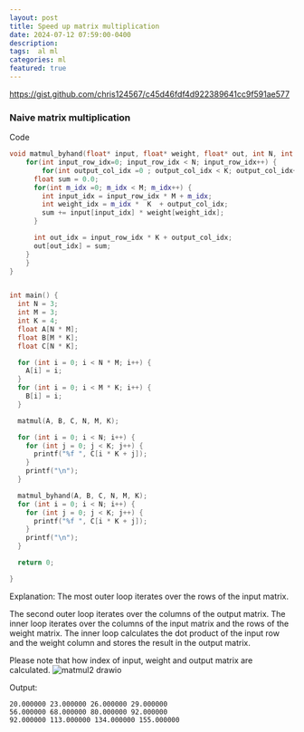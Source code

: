 ```yaml
---
layout: post
title: Speed up matrix multiplication   
date: 2024-07-12 07:59:00-0400
description:  
tags:  al ml 
categories: ml
featured: true
---
```




https://gist.github.com/chris124567/c45d46fdf4d922389641cc9f591ae577

### Naive matrix multiplication 

Code 
```cpp
void matmul_byhand(float* input, float* weight, float* out, int N, int M, int K) {
	for(int input_row_idx=0; input_row_idx < N; input_row_idx++) {
		for(int output_col_idx =0 ; output_col_idx < K; output_col_idx++) {
      float sum = 0.0;
      for(int m_idx =0; m_idx < M; m_idx++) {
        int input_idx = input_row_idx * M + m_idx;
        int weight_idx = m_idx *  K  + output_col_idx;
        sum += input[input_idx] * weight[weight_idx];
      }

      int out_idx = input_row_idx * K + output_col_idx;
      out[out_idx] = sum;
    }
	}
}


int main() {
  int N = 3;
  int M = 3;
  int K = 4;
  float A[N * M];
  float B[M * K];
  float C[N * K];

  for (int i = 0; i < N * M; i++) {
    A[i] = i;
  }
  for (int i = 0; i < M * K; i++) {
    B[i] = i;
  }

  matmul(A, B, C, N, M, K);

  for (int i = 0; i < N; i++) {
    for (int j = 0; j < K; j++) {
      printf("%f ", C[i * K + j]);
    }
    printf("\n");
  }

  matmul_byhand(A, B, C, N, M, K);
  for (int i = 0; i < N; i++) {
    for (int j = 0; j < K; j++) {
      printf("%f ", C[i * K + j]);
    }
    printf("\n");
  }

  return 0;

}
```

Explanation:
The most outer loop iterates over the rows of the input matrix. 

The second outer loop iterates over the columns of the output matrix. 
The inner loop iterates over the columns of the input matrix and the rows of the weight matrix. 
The inner loop calculates the dot product of the input row and the weight column and stores the result in the output matrix.

Please note that how index of input, weight and output matrix are calculated.
![matmul2 drawio](https://github.com/user-attachments/assets/dedae9ae-1bd1-41d5-94d8-041442b9ca61)


Output:
```
20.000000 23.000000 26.000000 29.000000
56.000000 68.000000 80.000000 92.000000
92.000000 113.000000 134.000000 155.000000
```
